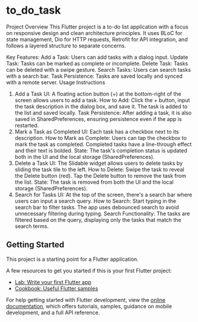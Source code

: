 # to_do_task

Project Overview
This Flutter project is a to-do list application with a focus on responsive design and clean architecture principles. It uses BLoC for state management, Dio for HTTP requests, Retrofit for API integration, and follows a layered structure to separate concerns.

Key Features:
Add a Task: Users can add tasks with a dialog input.
Update Task: Tasks can be marked as complete or incomplete.
Delete Task: Tasks can be deleted with a swipe gesture.
Search Tasks: Users can search tasks with a search bar.
Task Persistence: Tasks are saved locally and synced with a remote server.
Usage Instructions
1. Add a Task
UI: A floating action button (+) at the bottom-right of the screen allows users to add a task.
How to Add: Click the + button, input the task description in the dialog box, and save it. The task is added to the list and saved locally.
Task Persistence: After adding a task, it is also saved in SharedPreferences, ensuring persistence even if the app is restarted.
2. Mark a Task as Completed
UI: Each task has a checkbox next to its description.
How to Mark as Complete: Users can tap the checkbox to mark the task as completed. Completed tasks have a line-through effect and their text is bolded.
State: The task's completion status is updated both in the UI and the local storage (SharedPreferences).
3. Delete a Task
UI: The Slidable widget allows users to delete tasks by sliding the task tile to the left.
How to Delete: Swipe the task to reveal the Delete button (red). Tap the Delete button to remove the task from the list.
State: The task is removed from both the UI and the local storage (SharedPreferences).
4. Search for Tasks
UI: At the top of the screen, there's a search bar where users can input a search query.
How to Search: Start typing in the search bar to filter tasks. The app uses debounced search to avoid unnecessary filtering during typing.
Search Functionality: The tasks are filtered based on the query, displaying only the tasks that match the search terms.

## Getting Started

This project is a starting point for a Flutter application.

A few resources to get you started if this is your first Flutter project:

- [Lab: Write your first Flutter app](https://docs.flutter.dev/get-started/codelab)
- [Cookbook: Useful Flutter samples](https://docs.flutter.dev/cookbook)

For help getting started with Flutter development, view the
[online documentation](https://docs.flutter.dev/), which offers tutorials,
samples, guidance on mobile development, and a full API reference.
